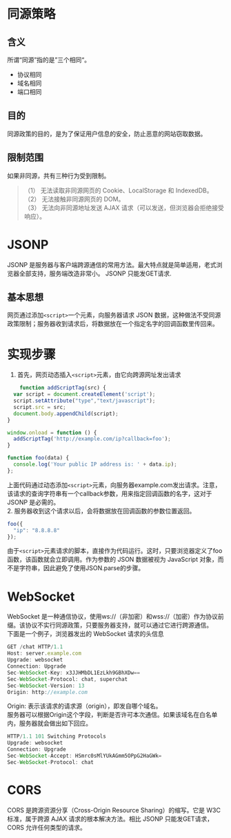 # 同源策略
## 含义
所谓“同源”指的是”三个相同“。

- 协议相同
- 域名相同
- 端口相同
## 目的
同源政策的目的，是为了保证用户信息的安全，防止恶意的网站窃取数据。
## 限制范围
如果非同源，共有三种行为受到限制。

>（1） 无法读取非同源网页的 Cookie、LocalStorage 和 IndexedDB。    
>（2） 无法接触非同源网页的 DOM。  
>（3） 无法向非同源地址发送 AJAX 请求（可以发送，但浏览器会拒绝接受响应）。

# JSONP
JSONP 是服务器与客户端跨源通信的常用方法。最大特点就是简单适用，老式浏览器全部支持，服务端改造非常小。 
JSONP 只能发GET请求.
## 基本思想
网页通过添加```<script>```一个元素，向服务器请求 JSON 数据，这种做法不受同源政策限制；服务器收到请求后，将数据放在一个指定名字的回调函数里传回来。
# 实现步骤
1. 首先，网页动态插入```<script>```元素，由它向跨源网址发出请求
```js
    function addScriptTag(src) {
  var script = document.createElement('script');
  script.setAttribute("type","text/javascript");
  script.src = src;
  document.body.appendChild(script);
}

window.onload = function () {
  addScriptTag('http://example.com/ip?callback=foo');
}

function foo(data) {
  console.log('Your public IP address is: ' + data.ip);
};
```
上面代码通过动态添加```<script>```元素，向服务器example.com发出请求。注意，该请求的查询字符串有一个callback参数，用来指定回调函数的名字，这对于 JSONP 是必需的。    
2. 服务器收到这个请求以后，会将数据放在回调函数的参数位置返回。
```js
foo({
  "ip": "8.8.8.8"
});
```
由于```<script>```元素请求的脚本，直接作为代码运行。这时，只要浏览器定义了foo函数，该函数就会立即调用。作为参数的 JSON 数据被视为 JavaScript 对象，而不是字符串，因此避免了使用JSON.parse的步骤。

# WebSocket
WebSocket 是一种通信协议，使用ws://（非加密）和wss://（加密）作为协议前缀。该协议不实行同源政策，只要服务器支持，就可以通过它进行跨源通信。   
下面是一个例子，浏览器发出的 WebSocket 请求的头信息
```js
GET /chat HTTP/1.1
Host: server.example.com
Upgrade: websocket
Connection: Upgrade
Sec-WebSocket-Key: x3JJHMbDL1EzLkh9GBhXDw==
Sec-WebSocket-Protocol: chat, superchat
Sec-WebSocket-Version: 13
Origin: http://example.com
```
Origin: 表示该请求的请求源（origin），即发自哪个域名。   
服务器可以根据Origin这个字段，判断是否许可本次通信。如果该域名在白名单内，服务器就会做出如下回应。
```js
HTTP/1.1 101 Switching Protocols
Upgrade: websocket
Connection: Upgrade
Sec-WebSocket-Accept: HSmrc0sMlYUkAGmm5OPpG2HaGWk=
Sec-WebSocket-Protocol: chat
```
# CORS
CORS 是跨源资源分享（Cross-Origin Resource Sharing）的缩写。它是 W3C 标准，属于跨源 AJAX 请求的根本解决方法。相比 JSONP 只能发GET请求，CORS 允许任何类型的请求。